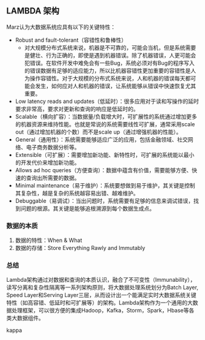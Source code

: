 
## LAMBDA 架构
Marz认为大数据系统应具有以下的关键特性：

- Robust and fault-tolerant（容错性和鲁棒性）
    + 对大规模分布式系统来说，机器是不可靠的，可能会当机，但是系统需要是健壮、行为正确的，即使是遇到机器错误。除了机器错误，人更可能会犯错误。在软件开发中难免会有一些Bug，系统必须对有Bug的程序写入的错误数据有足够的适应能力，所以比机器容错性更加重要的容错性是人为操作容错性。对于大规模的分布式系统来说，人和机器的错误每天都可能会发生，如何应对人和机器的错误，让系统能够从错误中快速恢复尤其重要。
- Low latency reads and updates（低延时）：很多应用对于读和写操作的延时要求非常高，要求对更新和查询的响应是低延时的。
- Scalable（横向扩容）：当数据量/负载增大时，可扩展性的系统通过增加更多的机器资源来维持性能。也就是常说的系统需要线性可扩展，通常采用scale out（通过增加机器的个数）而不是scale up（通过增强机器的性能）。
- General（通用性）：系统需要能够适应广泛的应用，包括金融领域、社交网络、电子商务数据分析等。
- Extensible（可扩展）：需要增加新功能、新特性时，可扩展的系统能以最小的开发代价来增加新功能。
- Allows ad hoc queries（方便查询）：数据中蕴含有价值，需要能够方便、快速的查询出所需要的数据。
- Minimal maintenance（易于维护）：系统要想做到易于维护，其关键是控制其复杂性，越是复杂的系统越容易出错、越难维护。
- Debuggable（易调试）：当出问题时，系统需要有足够的信息来调试错误，找到问题的根源。其关键是能够追根溯源到每个数据生成点。


### 数据的本质
1. 数据的特性：When & What
2. 数据的存储：Store Everything Rawly and Immutably

### 总结
Lambda架构通过对数据和查询的本质认识，融合了不可变性（Immunability），读写分离和复杂性隔离等一系列架构原则，将大数据处理系统划分为Batch Layer, Speed Layer和Serving Layer三层，从而设计出一个能满足实时大数据系统关键特性（如高容错、低延时和可扩展等）的架构。Lambda架构作为一个通用的大数据处理框架，可以很方便的集成Hadoop，Kafka，Storm，Spark，Hbase等各类大数据组件。


kappa